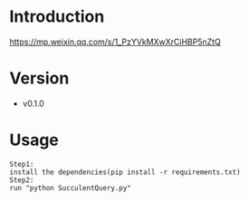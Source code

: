 # Introduction
https://mp.weixin.qq.com/s/1_PzYVkMXwXrCiHBP5nZtQ

# Version
- v0.1.0

# Usage
```
Step1:
install the dependencies(pip install -r requirements.txt)
Step2:
run "python SucculentQuery.py"
```